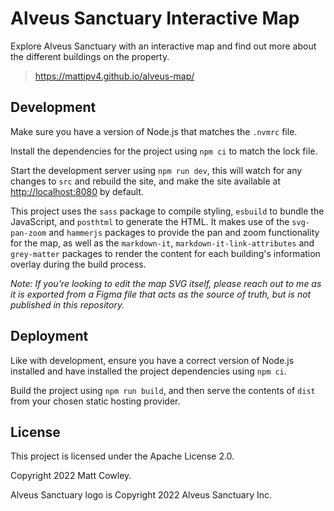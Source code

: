 # Alveus Sanctuary Interactive Map

Explore Alveus Sanctuary with an interactive map and find out more about the
different buildings on the property.

> <https://mattipv4.github.io/alveus-map/>

## Development

Make sure you have a version of Node.js that matches the `.nvmrc` file.

Install the dependencies for the project using `npm ci` to match the lock file.

Start the development server using `npm run dev`, this will watch for any
changes to `src` and rebuild the site, and make the site available at
<http://localhost:8080> by default.

This project uses the `sass` package to compile styling, `esbuild` to bundle
the JavaScript, and `posthtml` to generate the HTML. It makes use of the
`svg-pan-zoom` and `hammerjs` packages to provide the pan and zoom
functionality for the map, as well as the `markdown-it`,
`markdown-it-link-attributes` and `grey-matter` packages to render the content
for each building's information overlay during the build process.

_Note: If you're looking to edit the map SVG itself, please reach out to me as
it is exported from a Figma file that acts as the source of truth, but is not
published in this repository._

## Deployment

Like with development, ensure you have a correct version of Node.js installed
and have installed the project dependencies using `npm ci`.

Build the project using `npm run build`, and then serve the contents of `dist`
from your chosen static hosting provider.

## License

This project is licensed under the Apache License 2.0.

Copyright 2022 Matt Cowley.

Alveus Sanctuary logo is Copyright 2022 Alveus Sanctuary Inc.
